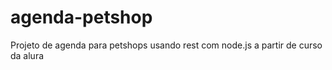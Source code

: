 # agenda-petshop
Projeto de agenda para petshops usando rest com node.js a partir de curso da alura
